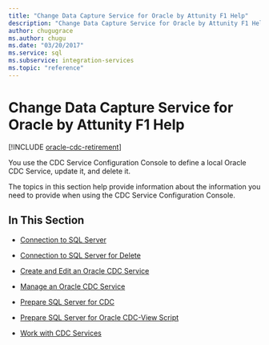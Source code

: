 ```yaml
---
title: "Change Data Capture Service for Oracle by Attunity F1 Help"
description: "Change Data Capture Service for Oracle by Attunity F1 Help"
author: chugugrace
ms.author: chugu
ms.date: "03/20/2017"
ms.service: sql
ms.subservice: integration-services
ms.topic: "reference"
---
```

# Change Data Capture Service for Oracle by Attunity F1 Help

[!INCLUDE [oracle-cdc-retirement](../includes/attunity-oracle-cdc-retirement.md)]

  You use the CDC Service Configuration Console to define a local Oracle CDC Service, update it, and delete it.  
  
 The topics in this section help provide information about the information you need to provide when using the CDC Service Configuration Console.  
  
## In This Section  
  
-   [Connection to SQL Server](../../integration-services/change-data-capture/connection-to-sql-server.md)  
  
-   [Connection to SQL Server for Delete](../../integration-services/change-data-capture/connection-to-sql-server-for-delete.md)  
  
-   [Create and Edit an Oracle CDC Service](../../integration-services/change-data-capture/create-and-edit-an-oracle-cdc-service.md)  
  
-   [Manage an Oracle CDC Service](../../integration-services/change-data-capture/manage-an-oracle-cdc-service.md)  
  
-   [Prepare SQL Server for CDC](../../integration-services/change-data-capture/prepare-sql-server-for-cdc.md)  
  
-   [Prepare SQL Server for Oracle CDC-View Script](../../integration-services/change-data-capture/prepare-sql-server-for-oracle-cdc-view-script.md)  
  
-   [Work with CDC Services](../../integration-services/change-data-capture/work-with-cdc-services.md)  
  
  
